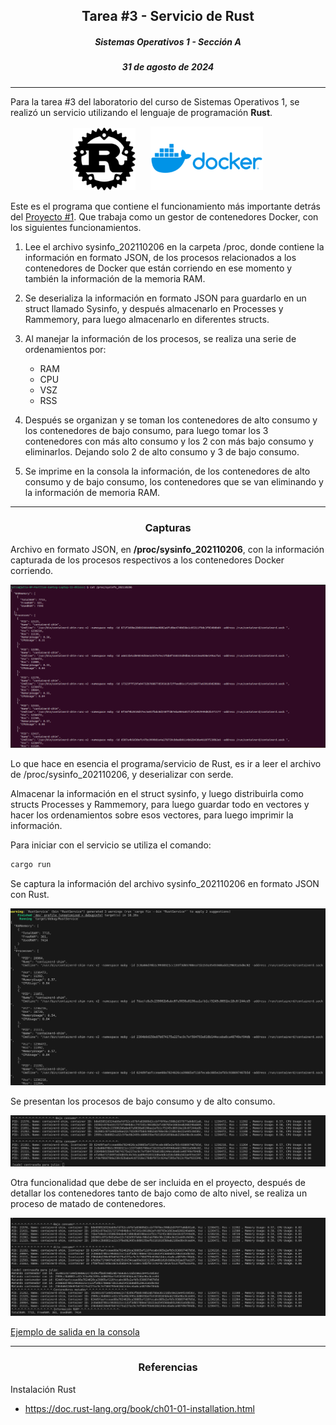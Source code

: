 ## <div align="center">Tarea #3 - Servicio de Rust</div>
##### <div align="center">Sistemas Operativos 1 - Sección A</div>
##### <div align="center">31 de agosto de 2024</div>

___

Para la tarea #3 del laboratorio del curso de Sistemas Operativos 1, se realizó un servicio utilizando el lenguaje de programación **Rust**. 

<div align="center">
    <img src="./images/rust.png" alt="alt text" width="100" style="margin-right: 20px;">
    <img src="./images/dockerlogo.png" width="180">
</div>


Este es el programa que contiene el funcionamiento más importante detrás del [Proyecto #1](/SO1_2S2024_202110206/Proyecto1/RustService/src/main.rs). Que trabaja como un gestor de contenedores Docker, con los siguientes funcionamientos.

1. Lee el archivo sysinfo_202110206 en la carpeta /proc, donde contiene la información en formato JSON, de los procesos relacionados a los contenedores de Docker que están corriendo en ese momento y también la información de la memoria RAM.

2. Se deserializa la información en formato JSON para guardarlo en un struct llamado Sysinfo, y después almacenarlo en Processes y Rammemory, para luego almacenarlo en diferentes structs. 

3. Al manejar la información de los procesos, se realiza una serie de ordenamientos por:
    * RAM
    * CPU
    * VSZ
    * RSS
4. Después se organizan y se toman los contenedores de alto consumo y los contenedores de bajo consumo, para luego tomar los 3 contenedores con más alto consumo y los 2 con más bajo consumo y eliminarlos. Dejando solo 2 de alto consumo y 3 de bajo consumo.
5. Se imprime en la consola la información, de los contenedores de alto consumo y de bajo consumo, los contenedores que se van eliminando y la información de memoria RAM.

___

### <div align="center"> Capturas </div>

Archivo en formato JSON, en **/proc/sysinfo_202110206**, con la información capturada de los procesos respectivos a los contenedores Docker corriendo.

![alt text](./images/sysinfo.png)

Lo que hace en esencia el programa/servicio de Rust, es ir a leer el archivo de /proc/sysinfo_202110206, y deserializar con serde.

Almacenar la información en el struct sysinfo, y luego distribuirla como structs Processes y Rammemory, para luego guardar todo en vectores y hacer los ordenamientos sobre esos vectores, para luego imprimir la información.

Para iniciar con el servicio se utiliza el comando:

```rust
cargo run
```
Se captura la información del archivo sysinfo_202110206 en formato JSON con Rust.

![alt text](./images/formatojson.png)


Se presentan los procesos de bajo consumo y de alto consumo.

![alt text](./images/salidarust.png)

Otra funcionalidad que debe de ser incluida en el proyecto, después de detallar los contenedores tanto de bajo como de alto nivel, se realiza un proceso de matado de contenedores.

![alt text](./images/killcontainer.png)

[Ejemplo de salida en la consola](./salidarust.txt)
_____

### <div align="center">Referencias </div>

Instalación Rust
- https://doc.rust-lang.org/book/ch01-01-installation.html
